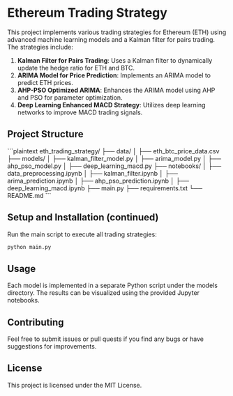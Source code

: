 # Ethereum Trading Strategy

This project implements various trading strategies for Ethereum (ETH) using advanced machine learning models and a Kalman filter for pairs trading. The strategies include:

1. **Kalman Filter for Pairs Trading**: Uses a Kalman filter to dynamically update the hedge ratio for ETH and BTC.
2. **ARIMA Model for Price Prediction**: Implements an ARIMA model to predict ETH prices.
3. **AHP-PSO Optimized ARIMA**: Enhances the ARIMA model using AHP and PSO for parameter optimization.
4. **Deep Learning Enhanced MACD Strategy**: Utilizes deep learning networks to improve MACD trading signals.

## Project Structure

\`\`\`plaintext
eth_trading_strategy/
├── data/
│   ├── eth_btc_price_data.csv
├── models/
│   ├── kalman_filter_model.py
│   ├── arima_model.py
│   ├── ahp_pso_model.py
│   ├── deep_learning_macd.py
├── notebooks/
│   ├── data_preprocessing.ipynb
│   ├── kalman_filter.ipynb
│   ├── arima_prediction.ipynb
│   ├── ahp_pso_prediction.ipynb
│   ├── deep_learning_macd.ipynb
├── main.py
├── requirements.txt
└── README.md
\`\`\`

## Setup and Installation (continued)

Run the main script to execute all trading strategies:

```bash
python main.py
```

## Usage

Each model is implemented in a separate Python script under the models directory. The results can be visualized using the provided Jupyter notebooks.

## Contributing

Feel free to submit issues or pull quests if you find any bugs or have suggestions for improvements.


## License

This project is licensed under the MIT License.
